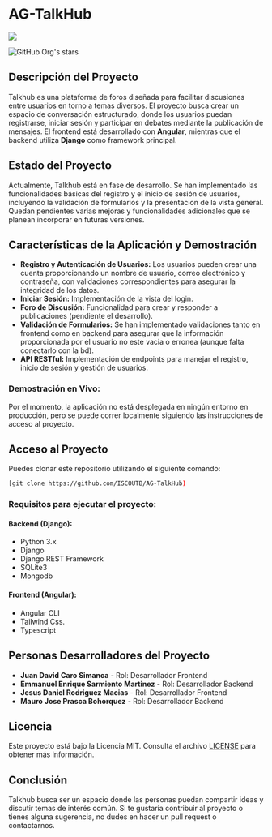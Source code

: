 # AG-TalkHub

<p align="left">
   <img src="https://img.shields.io/badge/STATUS-EN%20DESAROLLO-green">
   </p>
   
![GitHub Org's stars](https://img.shields.io/github/stars/camilafernanda?style=social)

## Descripción del Proyecto
Talkhub es una plataforma de foros diseñada para facilitar discusiones entre usuarios en torno a temas diversos. El proyecto busca crear un espacio de conversación estructurado, donde los usuarios puedan registrarse, iniciar sesión y participar en debates mediante la publicación de mensajes. El frontend está desarrollado con **Angular**, mientras que el backend utiliza **Django** como framework principal.

## Estado del Proyecto
Actualmente, Talkhub está en fase de desarrollo. Se han implementado las funcionalidades básicas del registro y el inicio de sesión de usuarios, incluyendo la validación de formularios y la presentacion de la vista general. Quedan pendientes varias mejoras y funcionalidades adicionales que se planean incorporar en futuras versiones.

## Características de la Aplicación y Demostración
- **Registro y Autenticación de Usuarios:** Los usuarios pueden crear una cuenta proporcionando un nombre de usuario, correo electrónico y contraseña, con validaciones correspondientes para asegurar la integridad de los datos.
- **Iniciar Sesión:** Implementación de la vista del login.
- **Foro de Discusión:** Funcionalidad para crear y responder a publicaciones (pendiente el desarrollo).
- **Validación de Formularios:** Se han implementado validaciones tanto en frontend como en backend para asegurar que la información proporcionada por el usuario no este vacia o erronea (aunque falta conectarlo con la bd).
- **API RESTful:** Implementación de endpoints para manejar el registro, inicio de sesión y gestión de usuarios.

### Demostración en Vivo:
Por el momento, la aplicación no está desplegada en ningún entorno en producción, pero se puede correr localmente siguiendo las instrucciones de acceso al proyecto.

## Acceso al Proyecto
Puedes clonar este repositorio utilizando el siguiente comando:

```bash
[git clone https://github.com/ISCOUTB/AG-TalkHub)
```

### Requisitos para ejecutar el proyecto:

#### Backend (Django):
- Python 3.x
- Django
- Django REST Framework
- SQLite3 
- Mongodb

#### Frontend (Angular):
- Angular CLI
- Tailwind Css.
- Typescript

## Personas Desarrolladores del Proyecto
- **Juan David Caro Simanca** - Rol: Desarrollador Frontend
- **Emmanuel Enrique Sarmiento Martinez** - Rol: Desarrollador Backend
- **Jesus Daniel Rodriguez Macias** - Rol: Desarrollador Frontend
- **Mauro Jose Prasca Bohorquez** - Rol: Desarrollador Backend

## Licencia
Este proyecto está bajo la Licencia MIT. Consulta el archivo [LICENSE](LICENSE) para obtener más información.

## Conclusión
Talkhub busca ser un espacio donde las personas puedan compartir ideas y discutir temas de interés común. Si te gustaría contribuir al proyecto o tienes alguna sugerencia, no dudes en hacer un pull request o contactarnos.

